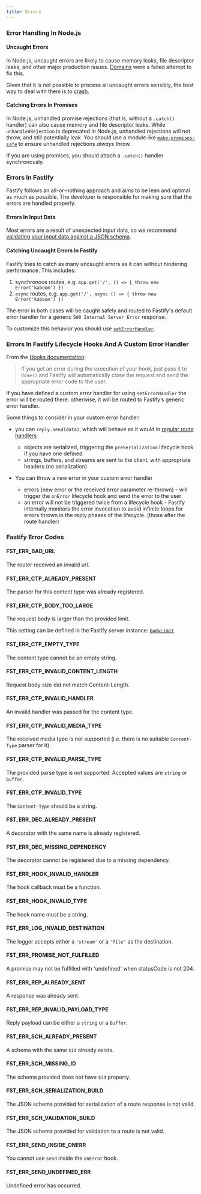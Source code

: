 ```yaml
---
title: Errors
---
```


### Error Handling In Node.js
<a id="error-handling"></a>

#### Uncaught Errors
In Node.js, uncaught errors are likely to cause memory leaks, file descriptor leaks, and other major production issues. [Domains](https://nodejs.org/en/docs/guides/domain-postmortem/) were a failed attempt to fix this.

Given that it is not possible to process all uncaught errors sensibly, the best way to deal with them is to [crash](https://nodejs.org/api/process.html#process_warning_using_uncaughtexception_correctly).

#### Catching Errors In Promises
In Node.js, unhandled promise rejections (that is, without a `.catch()` handler) can also cause memory and file descriptor leaks. While `unhandledRejection` is deprecated in Node.js, unhandled rejections will not throw, and still potentially leak. You should use a module like [`make-promises-safe`](https://github.com/mcollina/make-promises-safe) to ensure unhandled rejections _always_ throw.

If you are using promises, you should attach a `.catch()` handler synchronously.

### Errors In Fastify
Fastify follows an all-or-nothing approach and aims to be lean and optimal as much as possible. The developer is responsible for making sure that the errors are handled properly.

#### Errors In Input Data
Most errors are a result of unexpected input data, so we recommend [validating your input data against a JSON schema](./Validation-and-Serialization.md).

#### Catching Uncaught Errors In Fastify
Fastify tries to catch as many uncaught errors as it can without hindering performance. This includes:

1. synchronous routes, e.g. `app.get('/', () => { throw new Error('kaboom') })`
2. `async` routes, e.g. `app.get('/', async () => { throw new Error('kaboom') })`

The error in both cases will be caught safely and routed to Fastify's default error handler for a generic `500 Internal Server Error` response.

To customize this behavior you should use [`setErrorHandler`](./Reference/Server.md#seterrorhandler).

### Errors In Fastify Lifecycle Hooks And A Custom Error Handler

From the [Hooks documentation](./Hooks.md#manage-errors-from-a-hook):
> If you get an error during the execution of your hook, just pass it to `done()` and Fastify will automatically close the request and send the appropriate error code to the user.

If you have defined a custom error handler for using `setErrorHandler` the error will be routed there. otherwise, it will be routed to Fastify’s generic error handler.

Some things to consider in your custom error handler:

- you can `reply.send(data)`, which will behave as it would in [regular route handlers](./Reply.md#senddata)
	- objects are serialized, triggering the `preSerialization` lifecycle hook if you have one defined
	- strings, buffers, and streams are sent to the client, with appropriate headers (no serialization)

- You can throw a new error in your custom error handler
	- errors (new error or the received error parameter re-thrown) - will trigger the `onError` lifecycle hook and send the error to the user
	- an error will not be triggered twice from a lifecycle hook - Fastify internally monitors the error invocation to avoid infinite loops for errors thrown in the reply phases of the lifecycle. (those after the route handler)


### Fastify Error Codes
<a id="fastify-error-codes"></a>

#### FST_ERR_BAD_URL
<a id="FST_ERR_BAD_URL"></a>

The router received an invalid url.

#### FST_ERR_CTP_ALREADY_PRESENT
<a id="FST_ERR_CTP_ALREADY_PRESENT"></a>

The parser for this content type was already registered.

#### FST_ERR_CTP_BODY_TOO_LARGE
<a id="FST_ERR_CTP_BODY_TOO_LARGE"></a>

The request body is larger than the provided limit.

This setting can be defined in the Fastify server instance: [`bodyLimit`](./Reference/Server.md#bodyLimit)

#### FST_ERR_CTP_EMPTY_TYPE
<a id="FST_ERR_CTP_EMPTY_TYPE"></a>

The content type cannot be an empty string.

#### FST_ERR_CTP_INVALID_CONTENT_LENGTH
<a id="FST_ERR_CTP_INVALID_CONTENT_LENGTH"></a>

Request body size did not match Content-Length.

#### FST_ERR_CTP_INVALID_HANDLER
<a id="FST_ERR_CTP_INVALID_HANDLER"></a>

An invalid handler was passed for the content type.

#### FST_ERR_CTP_INVALID_MEDIA_TYPE
<a id="FST_ERR_CTP_INVALID_MEDIA_TYPE"></a>

The received media type is not supported (i.e. there is no suitable `Content-Type` parser for it).

#### FST_ERR_CTP_INVALID_PARSE_TYPE
<a id="FST_ERR_CTP_INVALID_PARSE_TYPE"></a>

The provided parse type is not supported. Accepted values are `string` or `buffer`.

#### FST_ERR_CTP_INVALID_TYPE
<a id="FST_ERR_CTP_INVALID_TYPE"></a>

The `Content-Type` should be a string.

#### FST_ERR_DEC_ALREADY_PRESENT
<a id="FST_ERR_DEC_ALREADY_PRESENT"></a>

A decorator with the same name is already registered.

#### FST_ERR_DEC_MISSING_DEPENDENCY
<a id="FST_ERR_DEC_MISSING_DEPENDENCY"></a>

The decorator cannot be registered due to a missing dependency.

#### FST_ERR_HOOK_INVALID_HANDLER
<a id="FST_ERR_HOOK_INVALID_HANDLER"></a>

The hook callback must be a function.

#### FST_ERR_HOOK_INVALID_TYPE
<a id="FST_ERR_HOOK_INVALID_TYPE"></a>

The hook name must be a string.

#### FST_ERR_LOG_INVALID_DESTINATION
<a id="FST_ERR_LOG_INVALID_DESTINATION"></a>

The logger accepts either a `'stream'` or a `'file'` as the destination.

#### FST_ERR_PROMISE_NOT_FULFILLED
<a id="FST_ERR_PROMISE_NOT_FULFILLED"></a>

A promise may not be fulfilled with 'undefined' when statusCode is not 204.

#### FST_ERR_REP_ALREADY_SENT
<a id="FST_ERR_REP_ALREADY_SENT"></a>

A response was already sent.

#### FST_ERR_REP_INVALID_PAYLOAD_TYPE
<a id="FST_ERR_REP_INVALID_PAYLOAD_TYPE"></a>

Reply payload can be either a `string` or a `Buffer`.

#### FST_ERR_SCH_ALREADY_PRESENT
<a id="FST_ERR_SCH_ALREADY_PRESENT"></a>

A schema with the same `$id` already exists.

#### FST_ERR_SCH_MISSING_ID
<a id="FST_ERR_SCH_MISSING_ID"></a>

The schema provided does not have `$id` property.

#### FST_ERR_SCH_SERIALIZATION_BUILD
<a id="FST_ERR_SCH_SERIALIZATION_BUILD"></a>

The JSON schema provided for serialization of a route response is not valid.

#### FST_ERR_SCH_VALIDATION_BUILD
<a id="FST_ERR_SCH_VALIDATION_BUILD"></a>

The JSON schema provided for validation to a route is not valid.

#### FST_ERR_SEND_INSIDE_ONERR
<a id="FST_ERR_SEND_INSIDE_ONERR"></a>

You cannot use `send` inside the `onError` hook.

#### FST_ERR_SEND_UNDEFINED_ERR
<a id="FST_ERR_SEND_UNDEFINED_ERR"></a>

Undefined error has occurred.
